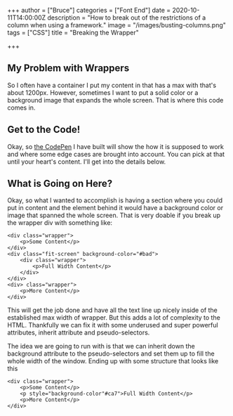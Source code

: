 +++
author = ["Bruce"]
categories = ["Font End"]
date = 2020-10-11T14:00:00Z
description = "How to break out of the restrictions of a column when using a framework."
image = "/images/busting-columns.png"
tags = ["CSS"]
title = "Breaking the Wrapper"

+++
## My Problem with Wrappers

So I often have a container I put my content in that has a max with that's about 1200px. However, sometimes I want to put a solid color or a background image that expands the whole screen. That is where this code comes in.

## Get to the Code!

Okay, so [the CodePen](https://codepen.io/brucebrotherton/pen/ZgxGad) I have built will show the how it is supposed to work and where some edge cases are brought into account. You can pick at that until your heart's content. I'll get into the details below.

## What is Going on Here?

Okay, so what I wanted to accomplish is having a section where you could put in content and the element behind it would have a background color or image that spanned the whole screen. That is very doable if you break up the wrapper div with something like:

    <div class="wrapper">
    	<p>Some Content</p>
    </div>
    <div class="fit-screen" background-color="#bad">
    	<div class="wrapper">
    		<p>Full Width Content</p>
        </div>
    </div>
    <div> class="wrapper">
    	<p>More Content</p>
    </div>

This will get the job done and have all the text line up nicely inside of the established max width of wrapper. But this adds a lot of complexity to the HTML. Thankfully we can fix it with some underused and super powerful attributes, inherit attribute and pseudo-selectors.

The idea we are going to run with is that we can inherit down the background attribute to the pseudo-selectors and set them up to fill the whole width of the window. Ending up with some structure that looks like this

    <div class="wrapper">
    	<p>Some Content</p>
        <p style="background-color"#ca7">Full Width Content</p>
        <p>More Content</p>
    </div>